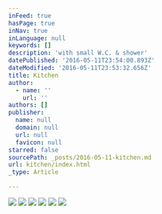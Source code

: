 ```yaml
---
inFeed: true
hasPage: true
inNav: true
inLanguage: null
keywords: []
description: 'with small W.C. & shower'
datePublished: '2016-05-11T23:54:00.893Z'
dateModified: '2016-05-11T23:53:32.656Z'
title: Kitchen
author:
  - name: ''
    url: ''
authors: []
publisher:
  name: null
  domain: null
  url: null
  favicon: null
starred: false
sourcePath: _posts/2016-05-11-kitchen.md
url: kitchen/index.html
_type: Article

---
```

![](https://the-grid-user-content.s3-us-west-2.amazonaws.com/4ca9ef80-42d8-4a8a-b426-8c44f696ee0a.jpg)
![](https://the-grid-user-content.s3-us-west-2.amazonaws.com/06f706cb-2fe1-48db-82aa-ceeb76da9c29.jpg)
![](https://the-grid-user-content.s3-us-west-2.amazonaws.com/7bdf965c-295b-4c68-bae3-76075697548f.jpg)
![](https://the-grid-user-content.s3-us-west-2.amazonaws.com/9b19f27d-e5b4-4285-9fd1-d4a22dea4b22.jpg)
![](https://the-grid-user-content.s3-us-west-2.amazonaws.com/15273af0-01c0-4384-870f-3066f50d0f0f.jpg)
![](https://the-grid-user-content.s3-us-west-2.amazonaws.com/a865f672-657a-42e2-8b48-2142c081aa2e.jpg)